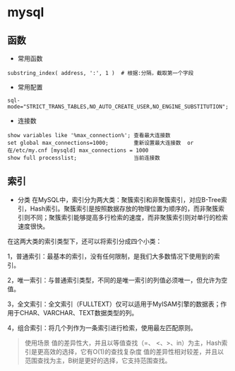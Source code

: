 # mysql

## 函数
- 常用函数

```
substring_index( address, ':', 1 )  # 根据:分隔，截取第一个字段
```


- 常用配置

```
sql-mode="STRICT_TRANS_TABLES,NO_AUTO_CREATE_USER,NO_ENGINE_SUBSTITUTION";
```


- 连接数

```
show variables like '%max_connection%'; 查看最大连接数
set global max_connections=1000;        重新设置最大连接数  or 在/etc/my.cnf [mysqld] max_connections = 1000
show full processlist;                  当前连接数
```

## 索引

- 分类
在MySQL中，索引分为两大类：聚簇索引和非聚簇索引，对应B-Tree索引，Hash索引。聚簇索引是按照数据存放的物理位置为顺序的，而非聚簇索引则不同；聚簇索引能够提高多行检索的速度，而非聚簇索引则对单行的检索速度很快。

在这两大类的索引类型下，还可以将索引分成四个小类：

1，普通索引：最基本的索引，没有任何限制，是我们大多数情况下使用到的索引。

2，唯一索引：与普通索引类型，不同的是唯一索引的列值必须唯一，但允许为空值。

3，全文索引：全文索引（FULLTEXT）仅可以适用于MyISAM引擎的数据表；作用于CHAR、VARCHAR、TEXT数据类型的列。

4，组合索引：将几个列作为一条索引进行检索，使用最左匹配原则。


> 使用场景
值的差异性大，并且以等值查找（=、 <、>、in）为主，Hash索引是更高效的选择，它有O(1)的查找复杂度
值的差异性相对较差，并且以范围查找为主，B树是更好的选择，它支持范围查找。